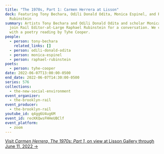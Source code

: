 ```yaml
---
title: "The 1970s, Part 1: Carmen Herrera at Lisson"
deck: Featuring Tony Bechara, Odili Donald Odita, Monica Espinel, and Raphael
  Rubinstein
summary: Artists Tony Bechara and Odili Donald Odita and scholar Monica Espinel
  join Rail Editor-at-Large Raphael Rubinstein for a conversation. We conclude
  with a poetry reading by Tyhe Cooper.
people:
  - person: tony-bechara
    related_links: []
  - person: odili-donald-odita
  - person: monica-espinel
  - person: raphael-rubinstein
poets:
  - person: tyhe-cooper
date: 2022-06-07T13:00:00-0500
end_date: 2022-06-07T14:30:00-0500
series: 576
collections:
  - the-new-social-environment
event_organizer:
  - the-brooklyn-rail
event_producer:
  - the-brooklyn-rail
youtube_id: q4gg6U4ug6M
event_id: recKKQwsFHHeUBClf
event_platform:
  - zoom
---
```

[Visit *Carmen Herrera, The 1970s: Part 1*, on view at Lisson Gallery through June 11, 2022 →](https://www.lissongallery.com/exhibitions/carmen-herrera-09480eeb-e07f-482f-9727-3c1bb8ade435)